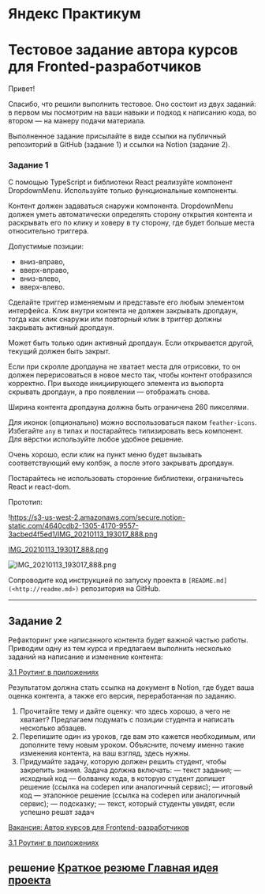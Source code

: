 # Яндекс Практикум

# Тестовое задание автора курсов для Fronted-разработчиков

Привет!

Спасибо, что решили выполнить тестовое. Оно состоит из двух заданий: в первом мы посмотрим на ваши навыки и подход к написанию кода, во втором — на манеру подачи материала.

Выполненное задание присылайте в виде ссылки на публичный репозиторий в GitHub (задание 1) и ссылки на Notion (задание 2).

### **Задание 1**

С помощью TypeScript и библиотеки React реализуйте компонент DropdownMenu. Используйте только функциональные компоненты.

Контент должен задаваться снаружи компонента. DropdownMenu должен уметь автоматически определять сторону открытия контента и раскрывать его по клику и ховеру в ту сторону, где будет больше места относительно триггера.

Допустимые позиции:

- вниз-вправо,
- вверх-вправо,
- вниз-влево,
- вверх-влево.

Сделайте триггер изменяемым и представьте его любым элементом интерфейса. Клик внутри контента не должен закрывать дропдаун, тогда как клик снаружи или повторный клик в триггер должны закрывать активный дропдаун.

Может быть только один активный дропдаун. Если открывается другой, текущий должен быть закрыт.

Если при скролле дропдауна не хватает места для отрисовки, то он должен перерисоваться в новое место так, чтобы контент отобразился корректно. При выходе инициирующего элемента из вьюпорта скрывать дропдаун, а про появлении — отображать снова.

Ширина контента дропдауна должна быть ограничена 260 пикселями.

Для иконок (опционально) можно воспользоваться паком `feather-icons`. Избегайте `any` в типах и постарайтесь типизировать весь компонент. Для вёрстки используйте любое удобное решение.

Очень хорошо, если клик на пункт меню будет вызывать соответствующий ему колбэк, а после этого закрывать дропдаун.

Постарайтесь не использовать сторонние библиотеки, ограничьтесь React и react-dom.

Прототип:

!https://s3-us-west-2.amazonaws.com/secure.notion-static.com/4640cdb2-1305-4170-9557-3acbed4f5ed1/IMG_20210113_193017_888.png

[IMG_20210113_193017_888.png](https://s3-us-west-2.amazonaws.com/secure.notion-static.com/36f0c451-4ddd-4bfe-afe5-fa2fc4292322/IMG_20210113_193017_888.png)

![IMG_20210113_193017_888.png](https://s3-us-west-2.amazonaws.com/secure.notion-static.com/d62c2062-5c22-4c6b-a97e-a0c541f7cb82/IMG_20210113_193017_888.png)

Сопроводите код инструкцией по запуску проекта в `[README.md](<http://readme.md>)` репозитория на GitHub.

---

## Задание 2

Рефакторинг уже написанного контента будет важной частью работы. Приводим одну из тем курса и предлагаем выполнить несколько заданий на написание и изменение контента:

[3.1 Роутинг в приложениях](https://www.notion.so/3-1-fde0032a7efe49da8f9c1967a1de38a9?pvs=21)

Результатом должна стать ссылка на документ в Notion, где будет ваша оценка контента, а также его версия, переработанная по заданию.

1. Прочитайте тему и дайте оценку: что здесь хорошо, а чего не хватает? Предлагаем подумать с позиции студента и написать несколько абзацев.
2. Перепишите один из уроков, где вам это кажется необходимым, или дополните тему новым уроком. Объясните, почему именно такие изменения контента, на ваш взгляд, здесь нужны.
3. Придумайте задачу, которую должен решить студент, чтобы закрепить знания. Задача должна включать: — текст задания; — исходный код — болванку кода, в которую студент допишет решение (ссылка на codepen или аналогичный сервис); — итоговый код — эталонное решение (ссылка на codepen или аналогичный сервис); — подсказку; — текст, который студенты увидят, если успешно решат задач

[Вакансия: Автор курсов для Frontend-разработчиков](https://www.notion.so/Frontend-b292e5ade3d740e4ab4dc6480c9f3895?pvs=21)

[3.1 Роутинг в приложениях](https://www.notion.so/3-1-fde0032a7efe49da8f9c1967a1de38a9?pvs=21)




## решение  [**Краткое резюме Главная идея проекта**](https://www.notion.so/57fe6b9e078c4ea68c0690d130f7789f?pvs=21)